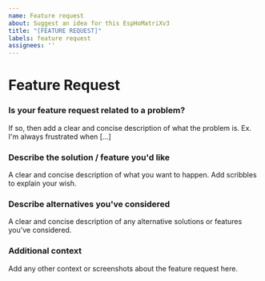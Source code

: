 ```yaml
---
name: Feature request
about: Suggest an idea for this EspHoMatriXv3
title: "[FEATURE REQUEST]"
labels: feature request
assignees: ''
---
```


<!-- Make sure to read the documentaion (https://github.com/lafriks/EspHoMaTriXv3/blob/main/README.md) before opening an issue. -->

# Feature Request

### Is your feature request related to a problem?

If so, then add a clear and concise description of what the problem is. Ex. I'm always frustrated when [...]

### Describe the solution / feature you'd like

A clear and concise description of what you want to happen. Add scribbles to explain your wish.

### Describe alternatives you've considered

A clear and concise description of any alternative solutions or features you've considered.

### Additional context

Add any other context or screenshots about the feature request here.
